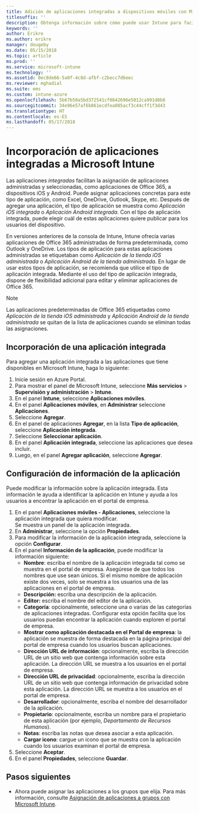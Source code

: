 ```yaml
---
title: Adición de aplicaciones integradas a dispositivos móviles con Microsoft Intune
titlesuffix: ''
description: Obtenga información sobre cómo puede usar Intune para facilitar la instalación de aplicaciones integradas en dispositivos móviles.
keywords: ''
author: Erikre
ms.author: erikre
manager: dougeby
ms.date: 05/15/2018
ms.topic: article
ms.prod: ''
ms.service: microsoft-intune
ms.technology: ''
ms.assetid: 0ec8de66-5a0f-4c8d-afbf-c2becc7d6eec
ms.reviewer: mghadial
ms.suite: ems
ms.custom: intune-azure
ms.openlocfilehash: 5b67b50a5bd372541cf0842696e5012ca991d8b8
ms.sourcegitcommit: 34e96e57af6b861ecdfea085acf3c44cff1f3d43
ms.translationtype: HT
ms.contentlocale: es-ES
ms.lasthandoff: 05/17/2018
---
```

# <a name="add-built-in-apps-to-microsoft-intune"></a>Incorporación de aplicaciones integradas a Microsoft Intune

Las aplicaciones *integradas* facilitan la asignación de aplicaciones administradas y seleccionadas, como aplicaciones de Office 365, a dispositivos iOS y Android. Puede asignar aplicaciones concretas para este tipo de aplicación, como Excel, OneDrive, Outlook, Skype, etc. Después de agregar una aplicación, el tipo de aplicación se muestra como *Aplicación iOS integrada* o *Aplicación Android integrada*. Con el tipo de aplicación integrada, puede elegir cuál de estas aplicaciones quiere publicar para los usuarios del dispositivo.

En versiones anteriores de la consola de Intune, Intune ofrecía varias aplicaciones de Office 365 administradas de forma predeterminada, como Outlook y OneDrive. Los tipos de aplicación para estas aplicaciones administradas se etiquetaban como *Aplicación de la tienda iOS administrada* o *Aplicación Android de la tienda administrada*. En lugar de usar estos tipos de aplicación, se recomienda que utilice el tipo de aplicación integrada. Mediante el uso del tipo de aplicación integrada, dispone de flexibilidad adicional para editar y eliminar aplicaciones de Office 365.

>[!NOTE]
>Las aplicaciones predeterminadas de Office 365 etiquetadas como *Aplicación de la tienda iOS administrada* y *Aplicación Android de la tienda administrada* se quitan de la lista de aplicaciones cuando se eliminan todas las asignaciones.

## <a name="add-a-built-in-app"></a>Incorporación de una aplicación integrada

Para agregar una aplicación integrada a las aplicaciones que tiene disponibles en Microsoft Intune, haga lo siguiente:
1. Inicie sesión en Azure Portal.
2. Para mostrar el panel de Microsoft Intune, seleccione **Más servicios** > **Supervisión y administración** > **Intune**.
3. En el panel **Intune**, seleccione **Aplicaciones móviles**.
4. En el panel **Aplicaciones móviles**, en **Administrar** seleccione **Aplicaciones**.
5. Seleccione **Agregar**.
6. En el panel de aplicaciones **Agregar**, en la lista **Tipo de aplicación**, seleccione **Aplicación integrada**.
7. Seleccione **Seleccionar aplicación**.
8. En el panel **Aplicación integrada**, seleccione las aplicaciones que desea incluir.
9. Luego, en el panel **Agregar aplicación**, seleccione **Agregar**.


## <a name="configure-app-information"></a>Configuración de información de la aplicación

Puede modificar la información sobre la aplicación integrada. Esta información le ayuda a identificar la aplicación en Intune y ayuda a los usuarios a encontrar la aplicación en el portal de empresa.
1. En el panel **Aplicaciones móviles - Aplicaciones**, seleccione la aplicación integrada que quiera modificar.  
    Se muestra un panel de la aplicación integrada.
2. En **Administrar**, seleccione la opción **Propiedades**.
3. Para modificar la información de la aplicación integrada, seleccione la opción **Configurar**.
4. En el panel **Información de la aplicación**, puede modificar la información siguiente:
    - **Nombre**: escriba el nombre de la aplicación integrada tal como se muestra en el portal de empresa. Asegúrese de que todos los nombres que use sean únicos. Si el mismo nombre de aplicación existe dos veces, solo se muestra a los usuarios una de las aplicaciones en el portal de empresa.
    - **Descripción:** escriba una descripción de la aplicación. 
    - **Editor:** escriba el nombre del editor de la aplicación.
    - **Categoría**: opcionalmente, seleccione una o varias de las categorías de aplicaciones integradas. Configurar esta opción facilita que los usuarios puedan encontrar la aplicación cuando exploren el portal de empresa.
    - **Mostrar como aplicación destacada en el Portal de empresa**: la aplicación se muestra de forma destacada en la página principal del portal de empresa cuando los usuarios buscan aplicaciones.
    - **Dirección URL de información**: opcionalmente, escriba la dirección URL de un sitio web que contenga información sobre esta aplicación. La dirección URL se muestra a los usuarios en el portal de empresa.
    - **Dirección URL de privacidad**: opcionalmente, escriba la dirección URL de un sitio web que contenga información de privacidad sobre esta aplicación. La dirección URL se muestra a los usuarios en el portal de empresa.
    - **Desarrollador**: opcionalmente, escriba el nombre del desarrollador de la aplicación.
    - **Propietario**: opcionalmente, escriba un nombre para el propietario de esta aplicación (por ejemplo, *Departamento de Recursos Humanos*).
    - **Notas**: escriba las notas que desea asociar a esta aplicación.
    - **Cargar icono**: cargue un icono que se muestra con la aplicación cuando los usuarios examinan el portal de empresa.
4. Seleccione **Aceptar**.
5. En el panel **Propiedades**, seleccione **Guardar**.

## <a name="next-steps"></a>Pasos siguientes

- Ahora puede asignar las aplicaciones a los grupos que elija. Para más información, consulte [Asignación de aplicaciones a grupos con Microsoft Intune](apps-deploy.md).
